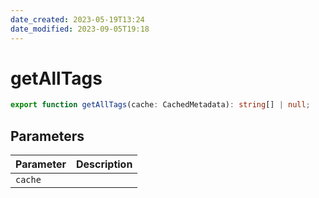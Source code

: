 ```yaml
---
date_created: 2023-05-19T13:24
date_modified: 2023-09-05T19:18
---
```

# getAllTags

```ts
export function getAllTags(cache: CachedMetadata): string[] | null;
```

## Parameters

| Parameter | Description |
|-----------|-------------|
| `cache` | |
